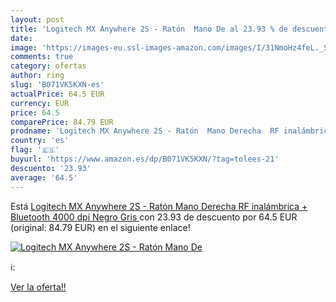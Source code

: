 ```yaml
---
layout: post
title: 'Logitech MX Anywhere 2S - Ratón  Mano De al 23.93 % de descuento'
date: 
image: 'https://images-eu.ssl-images-amazon.com/images/I/31NmoHz4feL._SL200_.jpg'
comments: true
category: ofertas
author: ring
slug: 'B071VK5KXN-es'
actualPrice: 64.5 EUR
currency: EUR
price: 64.5
comparePrice: 84.79 EUR
prodname: 'Logitech MX Anywhere 2S - Ratón  Mano Derecha  RF inalámbrica + Bluetooth  4000 dpi  Negro  Gris '
country: 'es'
flag: '🇪🇸'
buyurl: 'https://www.amazon.es/dp/B071VK5KXN/?tag=tolees-21'
descuento: '23.93'
average: '64.5'
---
```


Está [Logitech MX Anywhere 2S - Ratón  Mano Derecha  RF inalámbrica + Bluetooth  4000 dpi  Negro  Gris ](https://www.amazon.es/dp/B071VK5KXN/?tag=tolees-21) con 23.93 de descuento por 64.5 EUR (original: 84.79 EUR) en el siguiente enlace!

[![Logitech MX Anywhere 2S - Ratón  Mano De](https://images-eu.ssl-images-amazon.com/images/I/31NmoHz4feL._SL200_.jpg)](https://www.amazon.es/dp/B071VK5KXN/?tag=tolees-21)

ℹ️:


[Ver la oferta!!](https://www.amazon.es/dp/B071VK5KXN/?tag=tolees-21)
